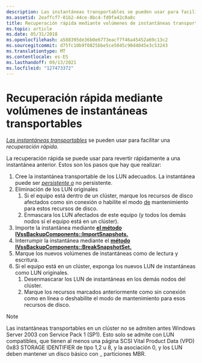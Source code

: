 ```yaml
---
description: Las instantáneas transportables se pueden usar para facilitar una recuperación rápida.
ms.assetid: 2eaffcf7-01b2-44ce-8bc4-fd9fa42c8a8c
title: Recuperación rápida mediante volúmenes de instantáneas transportables
ms.topic: article
ms.date: 05/31/2018
ms.openlocfilehash: a588395de36b0e6773eacf7f46a45452a69c13c2
ms.sourcegitcommit: d75fc10b9f0825bbe5ce5045c90d4045e3c53243
ms.translationtype: MT
ms.contentlocale: es-ES
ms.lasthandoff: 09/13/2021
ms.locfileid: "127473372"
---
```

# <a name="fast-recovery-using-transportable-shadow-copied-volumes"></a>Recuperación rápida mediante volúmenes de instantáneas transportables

[*Las instantáneas transportables*](vssgloss-t.md) se pueden usar para facilitar una *recuperación rápida.*

La recuperación rápida se puede usar para revertir rápidamente a una instantánea anterior. Estos son los pasos que hay que realizar:

1.  Cree la instantánea transportable de los LUN adecuados. La instantánea puede ser [*persistente o*](vssgloss-p.md) no persistente.
2.  Eliminación de los LUN originales
    1.  Si el equipo está dentro de un clúster, marque los recursos de disco afectados como sin conexión o habilite el modo [de](/previous-versions/windows/desktop/mscs/maintaining-physical-disk-resources) mantenimiento para estos recursos de disco.
    2.  Enmascara los LUN afectados de este equipo (y todos los demás nodos si el equipo está en un clúster).
3.  Importe la instantánea mediante [**el método IVssBackupComponents::ImportSnapshots.**](/windows/desktop/api/VsBackup/nf-vsbackup-ivssbackupcomponents-importsnapshots)
4.  Interrumpir la instantánea mediante el [**método IVssBackupComponents::BreakSnapshotSet.**](/windows/desktop/api/VsBackup/nf-vsbackup-ivssbackupcomponents-breaksnapshotset)
5.  Marque los nuevos volúmenes de instantáneas como de lectura y escritura.
6.  Si el equipo está en un clúster, exponga los nuevos LUN de instantáneas como LUN originales.
    1.  Desenmascarar los LUN de instantáneas en los demás nodos del clúster.
    2.  Marque los recursos marcados anteriormente como sin conexión como en línea o deshabilite el modo de mantenimiento para esos recursos de disco.

> [!Note]  
> Las instantáneas transportables en un clúster no se admiten antes Windows Server 2003 con Service Pack 1 (SP1). Esto solo se admite con LUN compatibles, que tienen al menos una página SCSI Vital Product Data (VPD) 0x83 STORAGE IDENTIFIER de tipo 1,2 u 8, y la asociación 0, y los LUN deben mantener un disco básico con \_ particiones MBR.

 

 

 

